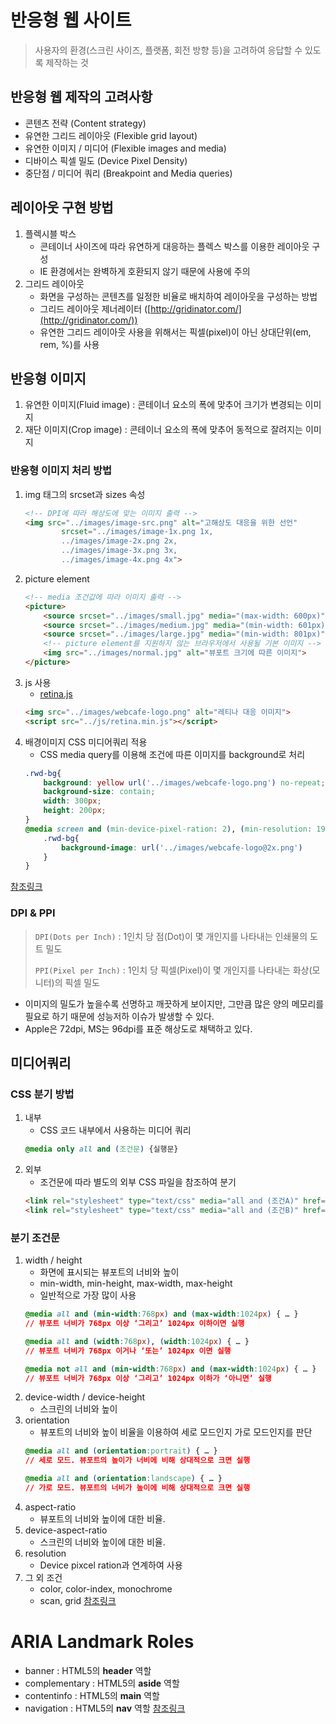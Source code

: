 # 반응형 웹 사이트
> 사용자의 환경(스크린 사이즈, 플랫폼, 회전 방향 등)을 고려하여 응답할 수 있도록 제작하는 것
## 반응형 웹 제작의 고려사항
- 콘텐츠 전략 (Content strategy)
- 유연한 그리드 레이아웃 (Flexible grid layout)
- 유연한 이미지 / 미디어 (Flexible images and media)
- 디바이스 픽셀 밀도 (Device Pixel Density)
- 중단점 / 미디어 쿼리 (Breakpoint and Media queries)
## 레이아웃 구현 방법
1. 플렉시블 박스
    - 콘테이너 사이즈에 따라 유연하게 대응하는 플렉스 박스를 이용한 레이아웃 구성
    - IE 환경에서는 완벽하게 호환되지 않기 때문에 사용에 주의
1. 그리드 레이아웃
    - 화면을 구성하는 콘텐츠를 일정한 비율로 배치하여 레이아웃을 구성하는 방법
    - 그리드 레이아웃 제너레이터 ([http://gridinator.com/](http://gridinator.com/))
    - 유연한 그리드 레이아웃 사용을 위해서는 픽셀(pixel)이 아닌 상대단위(em, rem, %)를 사용
## 반응형 이미지
1. 유연한 이미지(Fluid image) : 콘테이너 요소의 폭에 맞추어 크기가 변경되는 이미지
1. 재단 이미지(Crop image) : 콘테이너 요소의 폭에 맞추어 동적으로 잘려지는 이미지
### 반응형 이미지 처리 방법
1. img 태그의 srcset과 sizes 속성
    ```html
    <!-- DPI에 따라 해상도에 맞는 이미지 출력 -->
    <img src="../images/image-src.png" alt="고해상도 대응을 위한 선언"
            srcset="../images/image-1x.png 1x,
            ../images/image-2x.png 2x, 
            ../images/image-3x.png 3x, 
            ../images/image-4x.png 4x">
    ```
1. picture element
    ```html
    <!-- media 조건값에 따라 이미지 출력 -->
    <picture>
        <source srcset="../images/small.jpg" media="(max-width: 600px)">
        <source srcset="../images/medium.jpg" media="(min-width: 601px) and (max-width: 800px)">
        <source srcset="../images/large.jpg" media="(min-width: 801px)">
        <!-- picture element를 지원하지 않는 브라우저에서 사용될 기본 이미지 -->
        <img src="../images/normal.jpg" alt="뷰포트 크기에 따른 이미지">
    </picture>
    ```
1. js 사용
    - [retina.js](http://imulus.github.io/retinajs/)
    ```html
    <img src="../images/webcafe-logo.png" alt="레티나 대응 이미지">
    <script src="../js/retina.min.js"></script>
    ```
1. 배경이미지 CSS 미디어쿼리 적용
    - CSS media query를 이용해 조건에 따른 이미지를 background로 처리
    ```css
    .rwd-bg{
        background: yellow url('../images/webcafe-logo.png') no-repeat;
        background-size: contain;
        width: 300px;
        height: 200px;
    }
    @media screen and (min-device-pixel-ration: 2), (min-resolution: 192dpi){
        .rwd-bg{
            background-image: url('../images/webcafe-logo@2x.png')
        }
    }
    ```
[참조링크](http://www.usefulparadigm.com/2014/11/03/processing-images-on-responsive-web/)
### DPI &amp; PPI
> `DPI(Dots per Inch)` : 1인치 당 점(Dot)이 몇 개인지를 나타내는 인쇄물의 도트 밀도
>
> `PPI(Pixel per Inch)` : 1인치 당 픽셀(Pixel)이 몇 개인지를 나타내는 화상(모니터)의 픽셀 밀도
- 이미지의 밀도가 높을수록 선명하고 깨끗하게 보이지만, 그만큼 많은 양의 메모리를 필요로 하기 때문에 성능저하 이슈가 발생할 수 있다.
- Apple은 72dpi, MS는 96dpi를 표준 해상도로 채택하고 있다.
## 미디어쿼리
### CSS 분기 방법
1. 내부
    - CSS 코드 내부에서 사용하는 미디어 쿼리
    ```css
    @media only all and (조건문) {실행문}
    ```
1. 외부
    - 조건문에 따라 별도의 외부 CSS 파일을 참조하여 분기
    ```html
    <link rel="stylesheet" type="text/css" media="all and (조건A)" href="A.css">
    <link rel="stylesheet" type="text/css" media="all and (조건B)" href="B.css">
    ```
### 분기 조건문
1. width / height
    - 화면에 표시되는 뷰포트의 너비와 높이
    - min-width, min-height, max-width, max-height
    - 일반적으로 가장 많이 사용
    ```css
    @media all and (min-width:768px) and (max-width:1024px) { … } 
    // 뷰포트 너비가 768px 이상 ‘그리고’ 1024px 이하이면 실행
    
    @media all and (width:768px), (width:1024px) { … } 
    // 뷰포트 너비가 768px 이거나 ‘또는’ 1024px 이면 실행
    
    @media not all and (min-width:768px) and (max-width:1024px) { … } 
    // 뷰포트 너비가 768px 이상 ‘그리고’ 1024px 이하가 ‘아니면’ 실행
    ```
1. device-width / device-height
    - 스크린의 너비와 높이
1. orientation
    - 뷰포트의 너비와 높이 비율을 이용하여 세로 모드인지 가로 모드인지를 판단
    ```css
    @media all and (orientation:portrait) { … } 
    // 세로 모드. 뷰포트의 높이가 너비에 비해 상대적으로 크면 실행
    
    @media all and (orientation:landscape) { … } 
    // 가로 모드. 뷰포트의 너비가 높이에 비해 상대적으로 크면 실행
    ```
1. aspect-ratio
    - 뷰포트의 너비와 높이에 대한 비율.
1. device-aspect-ratio
    - 스크린의 너비와 높이에 대한 비율.
1. resolution
    - Device pixcel ration과 연계하여 사용
1. 그 외 조건
    - color, color-index, monochrome
    - scan, grid
[참조링크](http://naradesign.net/wp/2012/05/30/1823/)
# ARIA Landmark Roles
- banner : HTML5의 **header** 역할
- complementary : HTML5의 **aside** 역할
- contentinfo : HTML5의 **main** 역할
- navigation : HTML5의 **nav** 역할
[참조링크](https://www.w3.org/TR/wai-aria/roles#landmark_roles)